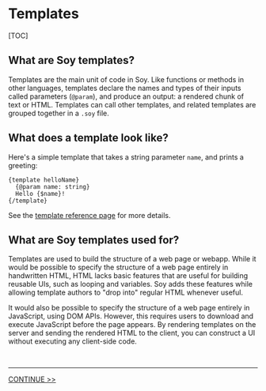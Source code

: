 # Templates

[TOC]

## What are Soy templates?

Templates are the main unit of code in Soy. Like functions or methods in other
languages, templates declare the names and types of their inputs called
parameters (`@param`), and produce an output: a rendered chunk of text or HTML.
Templates can call other templates, and related templates are grouped together
in a `.soy` file.

## What does a template look like?

Here's a simple template that takes a string parameter `name`, and prints a
greeting:

```soy
{template helloName}
  {@param name: string}
  Hello {$name}!
{/template}
```

See the [template reference page](../reference/templates.md) for more details.

## What are Soy templates used for?

Templates are used to build the structure of a web page or webapp. While it
would be possible to specify the structure of a web page entirely in handwritten
HTML, HTML lacks basic features that are useful for building reusable UIs, such
as looping and variables. Soy adds these features while allowing template
authors to "drop into" regular HTML whenever useful.

It would also be possible to specify the structure of a web page entirely in
JavaScript, using DOM APIs. However, this requires users to download and execute
JavaScript before the page appears. By rendering templates on the server and
sending the rendered HTML to the client, you can construct a UI without
executing any client-side code.

<br>

--------------------------------------------------------------------------------

<section class="nextButton"><a href="commands.md">CONTINUE >></a></section>

<br>
